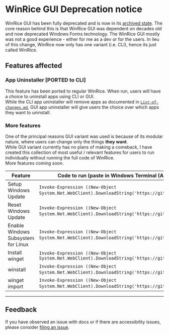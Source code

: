 # WinRice GUI Deprecation notice

WinRice GUI has been fully deprecated and is now in its [archived state](https://github.com/pratyakshm/WinRice/tree/archive).
The core reason behind this is that WinRice GUI was dependent on decades old and now deprecated Windows Forms technology.
The WinRice GUI mostly was not a good experience - either for me as a dev or for the users.
In lieu of this change, WinRice now only has one variant (i.e. CLI), hence its just called WinRice.

## Features affected  
### **App Uninstaller [PORTED to CLI]**  
This feature has been ported to regular WinRice. When run, users will have a choice to uninstall apps using CLI or GUI.    
While the CLI app uninstaller will remove apps as documented in [`List-of-changes.md`](https://github.com/pratyakshm/WinRice/blob/main/doc/List-of-changes.md), GUI app uninstaller will give users the choice over which apps they want to uninstall. 
### More features
One of the principal reasons GUI variant was used is because of its modular nature, where users can change only the things **they want**.   
While GUI variant currently has no plans of making a comeback, I have created this collection of most useful / relevant features for users to run individually without running the full code of WinRice.  
More features coming soon.

| Feature | Code to run (paste in Windows Terminal (Admin)|
|---------|-------------|
| Setup Windows Update | `Invoke-Expression ((New-Object System.Net.WebClient).DownloadString('https://git.io/JurYt'`)) |
| Reset Windows Update | `Invoke-Expression ((New-Object System.Net.WebClient).DownloadString('https://git.io/JurY4'`)) |
| Enable Windows Subsystem for Linux | `Invoke-Expression ((New-Object System.Net.WebClient).DownloadString('https://git.io/JurYa'`)) |
| Install winget | `Invoke-Expression ((New-Object System.Net.WebClient).DownloadString('https://git.io/JurY1'))` |
| winstall | `Invoke-Expression ((New-Object System.Net.WebClient).DownloadString('https://git.io/Jur3G'`)) |
| winget import | `Invoke-Expression ((New-Object System.Net.WebClient).DownloadString('https://git.io/Jur3F'`)) |



***

## Feedback
If you have observed an issue with docs or if there are accessibility issues, please consider [filing an issue](https://github.com/pratyakshm/WinRice/issues/new?assignees=pratyakshm&labels=Issue-Docs&template=doc_issue.yaml&title=Docs+issue%3A+).